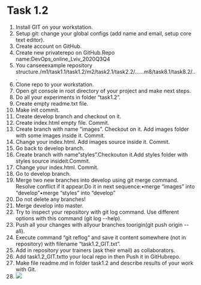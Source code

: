# Task 1.2

1. Install GIT on your workstation.
2. Setup git: change your global configs (add name and email, setup core text editor).
3. Create account on GitHub.
4. Create new privaterepo on GitHub.Repo name:DevOps_online_Lviv_2020Q3Q4
5. You canseeexample repository structure./m1/task1.1/task1.2/m2/task2.1/task2.2/......m8/task8.1/task8.2/...
6. Clone repo to your workstation.
7. Open git console in root directory of your project and make next steps.
8. Do all your experiments in folder “task1.2”.
9. Create empty readme.txt file.
10. Make init commit.
11. Create develop branch and checkout on it.
12. Create index.html empty file. Commit.
13. Create branch with name “images”. Checkout on it. Add images folder with some images inside it. Commit.
14. Change your index.html. Add images source inside it. Commit.
15. Go back to develop branch.
16. Create branch with name“styles”.Checkouton it.Add styles folder with styles source insideit.Commit.
17. Change your index.html. Commit.
18. Go to develop branch.
19. Merge two new branches into develop using git merge command. Resolve conflict if it appear.Do it in next sequence:•merge “images” into “develop”•merge “styles” into “develop”
20. Do not delete any branches!
21. Merge develop into master.
22. Try to inspect your repository with git log command. Use different options with this command (git log --help).
23. Push all your changes with allyour branches toorigin(git push origin --all).
24. Execute command “git reflog“ and save it content somewhere (not in repository) with filename “task1.2_GIT.txt”.
25. Add in repository your trainers (ask their email) as collaborators.
26. Add task1.2_GIT.txtto your local repo in then Push it in GitHubrepo.
27. Make file readme.md  in folder task1.2 and describe results of your work with Git.
28. [<img src="http://www.google.com.au/images/nav_logo7.png">](http://google.com.au/)
